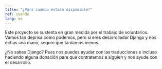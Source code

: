 ```yaml
---
title: "¿Para cuándo estará disponible?"
ref: cuando
lang: es
---
```


Este proyecto se sustenta en gran medida por el trabajo de voluntarios. Vamos tan deprisa como podemos, pero si eres desarrollador Django y nos echas una mano, seguro que tardamos menos.

¿No sabes Django? Pues nos puedes ayudar con las traducciones o incluso haciendo alguna donación para que contratemos a alguien y nos ayude con el desarrollo.
